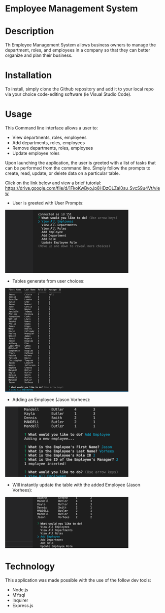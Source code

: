 # Employee Management System

# Description
Th Employee Management System allows business owners to manage the department, roles, and employees in a company so that they can better organize and plan their business.

# Installation
To install, simply clone the Github repository and add it to your local repo via your choice code-editing software (ie Visual Studio Code).

# Usage
This Command line interface allows a user to:
* View departments, roles, employees
* Add departments, roles, employees
* Remove departments, roles, employees
* Update employee roles

Upon launching the application, the user is greeted with a list of tasks that can be performed from the command line. Simply follow the prompts to create, read, update, or delete data on a particular table.

Click on the link below and view a brief tutorial:
https://drive.google.com/file/d/1FkoKwByoJp8HDzOLZaI0su_SvcS9u4Vt/view


* User is greeted with User Prompts:
<img src="assets/images/prompts.png" width="400">

* Tables generate from user choices:
<img src="assets/images/empTable.png" width="400">

* Adding an Employee (Jason Vorhees):
<img src="assets/images/adding.png" width="400">

* Will instantly update the table with the added Employee (Jason Vorhees):
<img src="assets/images/added.png" width="400">


# Technology
This application was made possible with the use of the follow dev tools:
* Node.js
* MYsql
* Inquirer
* Express.js

